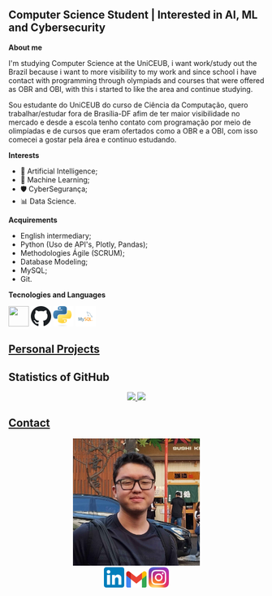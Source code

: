 ## Computer Science Student | Interested in AI, ML and Cybersecurity

**About me**

I'm studying Computer Science at the UniCEUB, i want work/study out the Brazil because i want to more visibility to my work and since school i have contact with programming through olympiads and courses that were offered as OBR and OBI, with this i started to like the area and continue studying.

Sou estudante do UniCEUB do curso de Ciência da Computação, quero trabalhar/estudar fora de Brasília-DF afim de ter maior visibilidade no mercado e desde a escola tenho contato com programação por meio de olimpíadas e de cursos que eram ofertados como a OBR e a OBI, com isso comecei a gostar pela área e continuo estudando.

**Interests**

- 🤖 Artificial Intelligence;
- 📝 Machine Learning;
- 🛡️​ CyberSegurança;
- 📊 Data Science.

**Acquirements**
  
- English intermediary;
- Python (Uso de API's, Plotly, Pandas);
- Methodologies Ágile (SCRUM);
- Database Modeling;
- MySQL;
- Git.

**Tecnologies and Languages**
<div>

<img loading="lazy" src="https://cdn.jsdelivr.net/gh/devicons/devicon/icons/git/git-original.svg" width="40" height="40"/>
<img loading="lazy" src="imagens/Github_icon.svg.png" width="40" height="40"/>
<img loading="lazy" src="imagens/Python-logo-notext.svg.png" width="40" height="40"/>
<img loading="lazy" src="imagens/mysql-logo.svg" width="40" height="40"/>

</div>

## <a href=https://github.com/K3nz002/Projetos-Pessoais><text decoration="none">Personal Projects</text></a>

## Statistics of GitHub

<div align="center">
<a href="https://github.com/K3nz002">
<img loading="lazy" height="180em" src="https://github-readme-stats.vercel.app/api/top-langs/?username=K3nz002&layout=compact&theme=dracula&langs_count=7"/>

<img loading="lazy" height="180em" src="https://github-readme-stats.vercel.app/api?username=K3nz002&show_icons=true&include_all_commits=true&count_private=true&theme=dracula"/>

</div>

## Contact

<div align="center">
<img src="imagens/K3nz002.jpg" width="250" height="250"/>

<div>
<a href="https://www.linkedin.com/in/guilherme-f-692106351/" target="_blank"><img src="imagens/LinkedIn_icon.svg.png" width="40" height="40" alt="LinkedIn"/></a>
<a href="mailto:gkwfuji@gmail.com" target="_blank"><img src="imagens/Gmail_icon.svg.png" width="40" height="32" alt="Gmail"/></a>
<a href="https://www.instagram.com/_.g.kenzo/" target="_blank"><img src="imagens/Instagram_icon.png" width="40" height="40" alt="GitHub"/></a>
</div>
